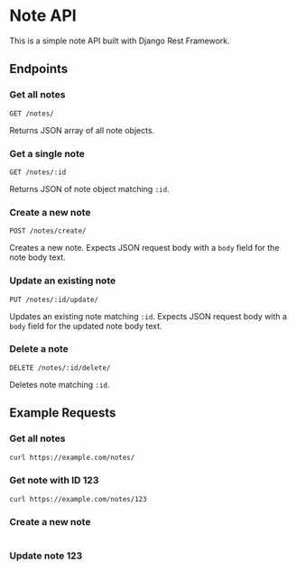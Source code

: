 # Note API

This is a simple note API built with Django Rest Framework.

## Endpoints

### Get all notes

`GET /notes/`

Returns JSON array of all note objects.

### Get a single note

`GET /notes/:id`

Returns JSON of note object matching `:id`.

### Create a new note

`POST /notes/create/`

Creates a new note. Expects JSON request body with a `body` field for the note body text.

### Update an existing note

`PUT /notes/:id/update/`

Updates an existing note matching `:id`. Expects JSON request body with a `body` field for the updated note body text.

### Delete a note

`DELETE /notes/:id/delete/`

Deletes note matching `:id`.

## Example Requests

### Get all notes

```bash
curl https://example.com/notes/
```

### Get note with ID 123

```bash
curl https://example.com/notes/123
```

### Create a new note

```bash curl -X POST -H "Content-Type: application/json" -d '{"body": "This is a new note"}' https://example.com/notes/create/

```

### Update note 123

```bash curl -X PUT -H "Content-Type: application/json" -d '{"body": "This note has been updated"}' https://example.com/notes/123/update/

```
